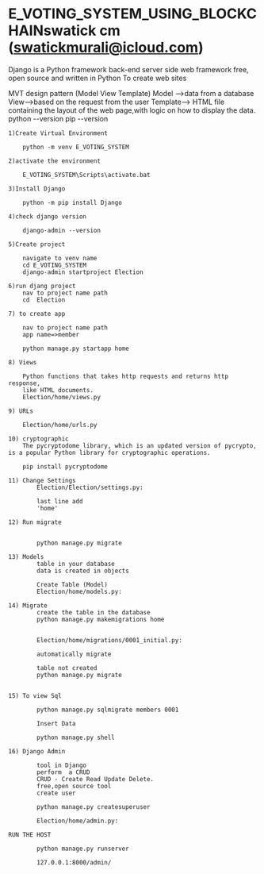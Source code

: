 # E_VOTING_SYSTEM_USING_BLOCKCHAINswatick cm (swatickmurali@icloud.com)

Django is a Python framework 
back-end server side web framework
free, open source and written in Python
To create web sites 

MVT design pattern (Model View Template)
Model -->data from a database
View-->based on the request from the user
Template--> HTML file containing the layout of the web page,with logic on how to display the data.
 	python --version
	pip --version

	1)Create Virtual Environment

		python -m venv E_VOTING_SYSTEM

	2)activate the environment

		E_VOTING_SYSTEM\Scripts\activate.bat

	3)Install Django

		python -m pip install Django

	4)check django version

		django-admin --version

	5)Create project

		navigate to venv name 
		cd E_VOTING_SYSTEM
		django-admin startproject Election

	6)run djang project
		nav to project name path
		cd  Election

	7) to create app

		nav to project name path
		app name=>member

		python manage.py startapp home

	8) Views

		Python functions that takes http requests and returns http response,
		like HTML documents.
		Election/home/views.py

	9) URLs
		
		Election/home/urls.py

	10) cryptographic
		The pycryptodome library, which is an updated version of pycrypto, is a popular Python library for cryptographic operations. 

		pip install pycryptodome

	11) Change Settings
			Election/Election/settings.py:

			last line add
			'home'

	12) Run migrate


			python manage.py migrate

	13) Models
			table in your database
			data is created in objects

			Create Table (Model)
			Election/home/models.py:

	14) Migrate
 			create the table in the database
			python manage.py makemigrations home


			Election/home/migrations/0001_initial.py:

			automatically migrate

			table not created 
			python manage.py migrate


	15) To view Sql

			python manage.py sqlmigrate members 0001

			Insert Data

			python manage.py shell

	16) Django Admin

			tool in Django
			perform  a CRUD 
			CRUD - Create Read Update Delete.
			free,open source tool
			create user

			python manage.py createsuperuser

			Election/home/admin.py:
	
	RUN THE HOST

			python manage.py runserver

			127.0.0.1:8000/admin/
